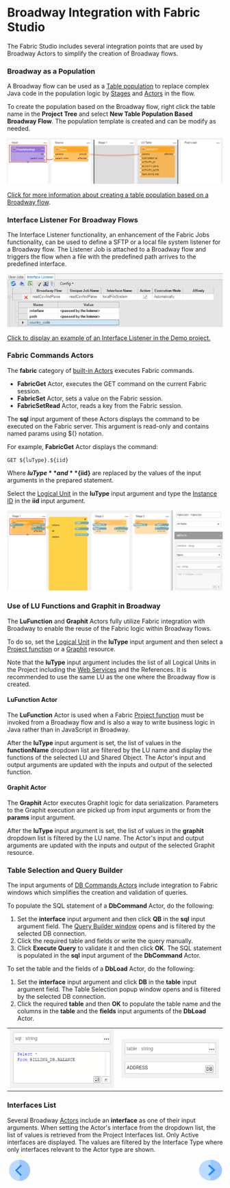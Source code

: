 # Broadway Integration with Fabric Studio

The Fabric Studio includes several integration points that are used by Broadway Actors to simplify the creation of Broadway flows.

### Broadway as a Population

A Broadway flow can be used as a [Table population](/articles/07_table_population/01_table_population_overview.md) to replace  complex Java code in the population logic by [Stages](19_broadway_flow_stages.md) and [Actors](03_broadway_actor.md) in the flow. 

To create the population based on the Broadway flow, right click the table name in the **Project Tree** and select **New Table Population Based Broadway Flow**. The population template is created and can be modify as needed.

![image](images/99_07_POPULATION.PNG)

[Click for more information about creating a table population based on a Broadway flow](/articles/07_table_population/14_table_population_based_Broadway.md).

### Interface Listener For Broadway Flows

The Interface Listener functionality, an enhancement of the Fabric Jobs functionality, can be used to define a SFTP or a local file system listener for a Broadway flow. The Listener Job is attached to a Broadway flow and triggers the flow when a file with the predefined path arrives to the predefined interface.

![image](images/99_07_JOBS.PNG)

[Click to display an example of an Interface Listener in the Demo project.](/articles/demo_project)

### Fabric Commands Actors

The **fabric** category of [built-in Actors](04_built_in_actor_types.md) executes Fabric commands.

* **FabricGet** Actor, executes the GET command on the current Fabric session.
* **FabricSet** Actor, sets a value on the Fabric session.
* **FabricSetRead** Actor, reads a key from the Fabric session.

The **sql** input argument of these Actors displays the command to be executed on the Fabric server. This argument is read-only and contains named params using ${} notation. 

For example, **FabricGet** Actor displays the command:

~~~
GET ${luType}.${iid}
~~~

Where **${luType}** and **${iid}** are replaced by the values of the input arguments in the prepared statement. 

Select the [Logical Unit](/articles/03_logical_units/01_LU_overview.md) in the **luType** input argument and type the [Instance ID](/articles/01_fabric_overview/02_fabric_glossary.md#instance-id) in the **iid** input argument.

![image](images/99_07_FABRIC.PNG)


### Use of LU Functions and Graphit in Broadway

The **LuFunction** and **Graphit** Actors fully utilize Fabric integration with Broadway to enable the reuse of the Fabric logic within Broadway flows. 

To do so, set the [Logical Unit](/articles/03_logical_units/01_LU_overview.md) in the **luType** input argument and then select a [Project function](/articles/07_table_population/08_project_functions.md) or a [Graphit](/articles/15_web_services_and_graphit/17_Graphit/01_graphit_overview.md) resource. 

Note that the **luType** input argument includes the list of all Logical Units in the Project including the [Web Services](/articles/15_web_services_and_graphit/01_web_services_overview.md) and the References. It is recommended to use the same LU as the one where the Broadway flow is created.

#### LuFunction Actor

The **LuFunction** Actor is used when a Fabric [Project function](/articles/07_table_population/08_project_functions.md) must be invoked from a Broadway flow and is also a way to write business logic in Java rather than in JavaScript in Broadway. 

After the **luType** input argument is set, the list of values in the **functionName** dropdown list are filtered by the LU name and display the functions of the selected LU and Shared Object. The Actor's input and output arguments are updated with the inputs and output of the selected function.

#### Graphit Actor

The **Graphit** Actor executes Graphit logic for data serialization. Parameters to the Graphit execution are picked up from input arguments or from the **params** input argument.

After the **luType** input argument is set, the list of values in the **graphit** dropdown list is filtered by the LU name. The Actor's input and output arguments are updated with the inputs and output of the selected Graphit resource.

### Table Selection and Query Builder

The input arguments of [DB Commands Actors](actors/05_db_actors.md) include integration to Fabric windows which simplifies the creation and validation of queries. 

To populate the SQL statement of a **DbCommand** Actor, do the following:

1. Set the **interface** input argument and then click **QB** in the **sql** input argument field. The [Query Builder window](/articles/11_query_builder/02_query_builder_window.md) opens and is filtered by the selected DB connection.
2. Click the required table and fields or write the query manually. 
3. Click **Execute Query** to validate it and then click **OK**. The SQL statement is populated in the **sql** input argument of the **DbCommand** Actor.

To set the table and the fields of a **DbLoad** Actor, do the following:

1. Set the **interface** input argument and click **DB** in the **table** input argument field. The Table Selection popup window  opens and is filtered by the selected DB connection.
2. Click the required **table** and then **OK** to populate the table name and the columns in the **table** and the **fields** input arguments of the **DbLoad** Actor.

<table>
<tbody>
<tr>
<td valign="center" ><img src="images/99_07_SQL.PNG" alt="SQL" /></td>
<td valign="center" ><img src="images/99_07_DB.PNG" alt="DB" /></td>
</td>
</tr>
</tbody>
</table>

### Interfaces List

Several Broadway [Actors](03_broadway_actor.md) include an **interface** as one of their input arguments. When setting the Actor's interface from the dropdown list, the list of values is retrieved from the Project Interfaces list. Only Active interfaces are displayed. The values are filtered by the Interface Type where only interfaces relevant to the Actor type are shown.


[![Previous](/articles/images/Previous.png)](06_export_actor.md)[<img align="right" width="60" height="54" src="/articles/images/Next.png">](17_tutorial_and_flow_examples.md)
